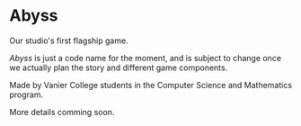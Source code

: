 # Abyss
Our studio's first flagship game.

*Abyss* is just a code name for the moment, and is subject to change once we actually plan the story and different game components. 

Made by Vanier College students in the Computer Science and Mathematics program.

More details comming soon.
